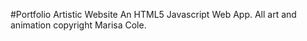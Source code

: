 #Portfolio Artistic Website
An HTML5 Javascript Web App. All art and animation copyright Marisa Cole.